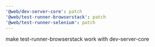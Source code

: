 ```yaml
---
'@web/dev-server-core': patch
'@web/test-runner-browserstack': patch
'@web/test-runner-selenium': patch
---
```


make test-runner-browserstack work with dev-server-core
